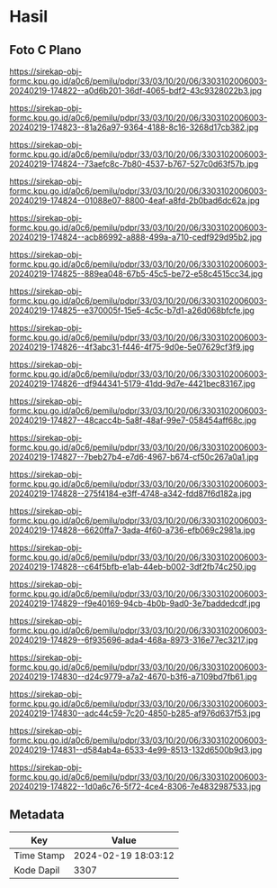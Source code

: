 # Hasil

## Foto C Plano

https://sirekap-obj-formc.kpu.go.id/a0c6/pemilu/pdpr/33/03/10/20/06/3303102006003-20240219-174822--a0d6b201-36df-4065-bdf2-43c9328022b3.jpg

https://sirekap-obj-formc.kpu.go.id/a0c6/pemilu/pdpr/33/03/10/20/06/3303102006003-20240219-174823--81a26a97-9364-4188-8c16-3268d17cb382.jpg

https://sirekap-obj-formc.kpu.go.id/a0c6/pemilu/pdpr/33/03/10/20/06/3303102006003-20240219-174824--73aefc8c-7b80-4537-b767-527c0d63f57b.jpg

https://sirekap-obj-formc.kpu.go.id/a0c6/pemilu/pdpr/33/03/10/20/06/3303102006003-20240219-174824--01088e07-8800-4eaf-a8fd-2b0bad6dc62a.jpg

https://sirekap-obj-formc.kpu.go.id/a0c6/pemilu/pdpr/33/03/10/20/06/3303102006003-20240219-174824--acb86992-a888-499a-a710-cedf929d95b2.jpg

https://sirekap-obj-formc.kpu.go.id/a0c6/pemilu/pdpr/33/03/10/20/06/3303102006003-20240219-174825--889ea048-67b5-45c5-be72-e58c4515cc34.jpg

https://sirekap-obj-formc.kpu.go.id/a0c6/pemilu/pdpr/33/03/10/20/06/3303102006003-20240219-174825--e370005f-15e5-4c5c-b7d1-a26d068bfcfe.jpg

https://sirekap-obj-formc.kpu.go.id/a0c6/pemilu/pdpr/33/03/10/20/06/3303102006003-20240219-174826--4f3abc31-f446-4f75-9d0e-5e07629cf3f9.jpg

https://sirekap-obj-formc.kpu.go.id/a0c6/pemilu/pdpr/33/03/10/20/06/3303102006003-20240219-174826--df944341-5179-41dd-9d7e-4421bec83167.jpg

https://sirekap-obj-formc.kpu.go.id/a0c6/pemilu/pdpr/33/03/10/20/06/3303102006003-20240219-174827--48cacc4b-5a8f-48af-99e7-058454aff68c.jpg

https://sirekap-obj-formc.kpu.go.id/a0c6/pemilu/pdpr/33/03/10/20/06/3303102006003-20240219-174827--7beb27b4-e7d6-4967-b674-cf50c267a0a1.jpg

https://sirekap-obj-formc.kpu.go.id/a0c6/pemilu/pdpr/33/03/10/20/06/3303102006003-20240219-174828--275f4184-e3ff-4748-a342-fdd87f6d182a.jpg

https://sirekap-obj-formc.kpu.go.id/a0c6/pemilu/pdpr/33/03/10/20/06/3303102006003-20240219-174828--6620ffa7-3ada-4f60-a736-efb069c2981a.jpg

https://sirekap-obj-formc.kpu.go.id/a0c6/pemilu/pdpr/33/03/10/20/06/3303102006003-20240219-174828--c64f5bfb-e1ab-44eb-b002-3df2fb74c250.jpg

https://sirekap-obj-formc.kpu.go.id/a0c6/pemilu/pdpr/33/03/10/20/06/3303102006003-20240219-174829--f9e40169-94cb-4b0b-9ad0-3e7baddedcdf.jpg

https://sirekap-obj-formc.kpu.go.id/a0c6/pemilu/pdpr/33/03/10/20/06/3303102006003-20240219-174829--6f935696-ada4-468a-8973-316e77ec3217.jpg

https://sirekap-obj-formc.kpu.go.id/a0c6/pemilu/pdpr/33/03/10/20/06/3303102006003-20240219-174830--d24c9779-a7a2-4670-b3f6-a7109bd7fb61.jpg

https://sirekap-obj-formc.kpu.go.id/a0c6/pemilu/pdpr/33/03/10/20/06/3303102006003-20240219-174830--adc44c59-7c20-4850-b285-af976d637f53.jpg

https://sirekap-obj-formc.kpu.go.id/a0c6/pemilu/pdpr/33/03/10/20/06/3303102006003-20240219-174831--d584ab4a-6533-4e99-8513-132d6500b9d3.jpg

https://sirekap-obj-formc.kpu.go.id/a0c6/pemilu/pdpr/33/03/10/20/06/3303102006003-20240219-174822--1d0a6c76-5f72-4ce4-8306-7e4832987533.jpg


## Metadata

| Key        | Value               |
| ---------- | ------------------- |
| Time Stamp | 2024-02-19 18:03:12 |
| Kode Dapil | 3307                |



